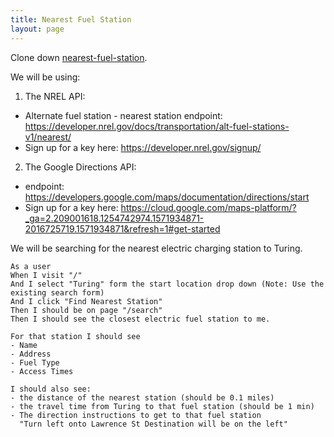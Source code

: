 ```yaml
---
title: Nearest Fuel Station
layout: page
---
```


Clone down [nearest-fuel-station](https://github.com/turingschool-examples/nearest-fuel-station).


We will be using:
1. The NREL API:
- Alternate fuel station - nearest station endpoint: https://developer.nrel.gov/docs/transportation/alt-fuel-stations-v1/nearest/
- Sign up for a key here: https://developer.nrel.gov/signup/
2. The Google Directions API:
- endpoint: https://developers.google.com/maps/documentation/directions/start
- Sign up for a key here: https://cloud.google.com/maps-platform/?_ga=2.209001618.1254742974.1571934871-2016725719.1571934871&refresh=1#get-started

We will be searching for the nearest electric charging station to Turing.

```
As a user
When I visit "/"
And I select "Turing" form the start location drop down (Note: Use the existing search form)
And I click "Find Nearest Station"
Then I should be on page "/search"
Then I should see the closest electric fuel station to me.

For that station I should see
- Name
- Address
- Fuel Type
- Access Times

I should also see:
- the distance of the nearest station (should be 0.1 miles)
- the travel time from Turing to that fuel station (should be 1 min)
- The direction instructions to get to that fuel station
  "Turn left onto Lawrence St Destination will be on the left"
```
